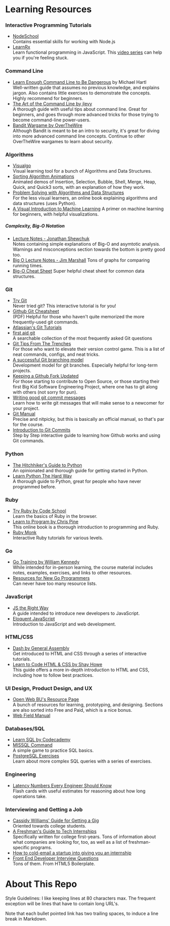 # Learning Resources

### Interactive Programming Tutorials
* [NodeSchool](http://nodeschool.io/)  
  Contains essential skills for working with Node.js
* [LearnRx](http://reactivex.io/learnrx/)  
  Learn functional programming in JavaScript. This
  [video series](https://egghead.io/lessons/javascript-chaining-the-array-map-and-filter-methods)
  can help you if you're feeling stuck.

### Command Line
* [Learn Enough Command Line to Be Dangerous](https://www.learnenough.com/command-line-tutorial) by Michael Hartl  
  Well-written guide that assumes no previous knowledge, and explains jargon.
  Also contains little exercises to demonstrate the concepts.
  Highly recommend for beginners.
* [The Art of the Command Line by jlevy](https://github.com/jlevy/the-art-of-command-line/blob/master/README.md)  
  A thorough guide with useful tips about command line. Great for beginners, and
  goes through more advanced tricks for those trying to become command-line
  power-users.
* [Bandit Wargame by OverTheWire](http://overthewire.org/wargames/bandit/)  
  Although Bandit is meant to be an intro to security, it's great for diving
  into more advanced command line concepts. Continue to other OverTheWire
  wargames to learn about security.

### Algorithms
* [Visualgo](http://visualgo.net/)  
  Visual learning tool for a bunch of Algorithms and Data Structures.
* [Sorting Algorithm Animations](http://www.sorting-algorithms.com/)  
  Animated demos of Insertion, Selection, Bubble, Shell, Merge, Heap, Quick, and
  Quick3 sorts, with an explanation of how they work.
* [Problem Solving with Algorithms and Data Structures](http://interactivepython.org/runestone/static/pythonds/index.html)  
  For the less visual learners, an online book explaining algorithms and data
  structures (uses Python).
* [A Visual Introduction to Machine Learning](http://www.r2d3.us/visual-intro-to-machine-learning-part-1/)
  A primer on machine learning for beginners, with helpful visualizations.

##### Complexity, Big-O Notation
* [Lecture Notes - Jonathan Shewchuk](https://www.cs.berkeley.edu/~jrs/61b/lec/20)  
  Notes containing simple explanations of Big-O and asymtotic analysis. Warnings
  and misconceptions section towards the bottom is pretty good too.
* [Big O Lecture Notes - Jim Marshall](http://science.slc.edu/~jmarshall/courses/2002/spring/cs50/BigO/)
  Tons of graphs for comparing running times.
* [Big-O Cheat Sheet](http://www.bigocheatsheet.com)
  Super helpful cheat sheet for common data structures.

### Git
* [Try Git](https://try.github.io/)  
  Never tried git? This interactive tutorial is for you!
* [Github Git Cheatsheet](https://training.github.com/kit/downloads/github-git-cheat-sheet.pdf)  
  (PDF) Helpful for those who haven't quite memorized the more frequently-used
  git commands.
* [Atlassian's Git Tutorials](https://www.atlassian.com/git/tutorials)
* [first aid git](http://firstaidgit.io/#/)  
  A searchable collection of the most frequently asked Git questions
* [Git Tips From The Trenches](https://ochronus.com/git-tips-from-the-trenches/)  
  For those who want to elevate their version control game. This is a list of
  neat commands, configs, and neat tricks.
* [A successful Git branching model](http://nvie.com/posts/a-successful-git-branching-model/)  
  Development model for git branches. Especially helpful for long-term
  projects.
* [Keeping a Github Fork Updated](http://robots.thoughtbot.com/keeping-a-github-fork-updated)  
  For those starting to contribute to Open Source, or those starting their first
  Big Kid Software Engineering Project, where one has to git along with others
  (not sorry for pun).
* [Writing good git commit messages](http://chris.beams.io/posts/git-commit/)  
  Learn how to write git messages that will make sense to a newcomer for your
  project.
* [Git Manual](http://git-scm.com/docs)  
  Precise and nitpicky, but this is basically an official manual, so that's par
  for the course.
* [Introduction to Git Commits](https://pcottle.github.io/learnGitBranching/)   
  Step by Step interactive guide to learning how Github works and using Git commands. 

### Python
* [The Hitchhiker's Guide to Python](http://docs.python-guide.org/en/latest/)  
  An opinionated and thorough guide for getting started in Python.
* [Learn Python The Hard Way](http://learnpythonthehardway.org/book/)  
  A thorough guide to Python, great for people who have never programmed before.

### Ruby
* [Try Ruby by Code School](http://tryruby.org/levels/1/challenges/0)  
  Learn the basics of Ruby in the browser.
* [Learn to Program by Chris Pine](https://pine.fm/LearnToProgram/)  
  This online book is a thorough introduction to programming and Ruby.
* [Ruby Monk](https://rubymonk.com)  
  Interactive Ruby tutorials for various levels.

### Go
* [Go Training by William Kennedy](https://github.com/gobridge/gotraining)  
  While intended for in-person learning, the course material includes notes,
  examples, exercises, and links to other resources.
* [Resources for New Go Programmers](http://dave.cheney.net/resources-for-new-go-programmers)  
  Can never have too many resource lists.

### JavaScript
* [JS the Right Way](http://jstherightway.org/)  
  A guide intended to introduce new developers to JavaScript.
* [Eloquent JavaScript](http://eloquentjavascript.net/)  
  Introduction to JavaScript and web development.

### HTML/CSS
* [Dash by General Assembly](https://dash.generalassemb.ly)  
  Get introduced to HTML and CSS through a series of interactive tutorials.
* [Learn to Code HTML & CSS by Shay Howe](http://learn.shayhowe.com/html-css/)  
  This guide offers a more in-depth introduction to HTML and CSS, including how
  to follow best practices.

### UI Design, Product Design, and UX
* [Open Web BU's Resource Page](http://openwebbu.org/resources)  
  A bunch of resources for learning, prototyping, and designing. Sections are
  also sorted into Free and Paid, which is a nice bonus.
* [Web Field Manual](http://webfieldmanual.com/)

### Databases/SQL
* [Learn SQL by Codecademy](https://www.codecademy.com/en/courses/learn-sql/)
* [MISSQL Command](http://missqlcommand.com)  
  A simple game to practice SQL basics.
* [PostgreSQL Exercises](http://pgexercises.com)  
  Learn about more complex SQL queries with a series of exercises.

### Engineering
* [Latency Numbers Every Engineer Should Know](https://quizlet.com/91957128/latency-numbers-every-programmer-should-know-flash-cards/)  
  Flash cards with useful estimates for reasoning about how long operations
  take.

### Interviewing and Getting a Job
* [Cassidy Williams' Guide for Getting a Gig](https://github.com/cassidoo/getting-a-gig)  
  Oriented towards college students.
* [A Freshman's Guide to Tech Internships](https://docs.google.com/document/d/18XaP0nRU2fS-i-uxxWpvAy41hD_UF3rzjiJRouqF_Gc/edit)  
  Specifically written for college first-years. Tons of information about what
  companies are looking for, too, as well as a list of freshman-specific
  programs.
* [How to cold-email a startup into giving you an internship](https://creator.wework.com/knowledge/get-startup-job-internship-cold-email/)
* [Front End Developer Interview Questions](http://h5bp.github.io/Front-end-Developer-Interview-Questions/)  
  Tons of them. From HTML5 Boilerplate.

# About This Repo
Style Guidelines: I like keeping lines at 80 characters max. The frequent
exception will be lines that have to contain long URL's.

Note that each bullet pointed link has two trailing spaces, to induce a line
break in Markdown.
